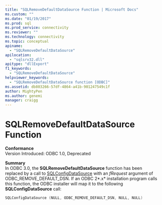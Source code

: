 ```yaml
---
title: "SQLRemoveDefaultDataSource Function | Microsoft Docs"
ms.custom: ""
ms.date: "01/19/2017"
ms.prod: sql
ms.prod_service: connectivity
ms.reviewer: ""
ms.technology: connectivity
ms.topic: conceptual
apiname: 
  - "SQLRemoveDefaultDataSource"
apilocation: 
  - "sqlsrv32.dll"
apitype: "dllExport"
f1_keywords: 
  - "SQLRemoveDefaultDataSource"
helpviewer_keywords: 
  - "SQLRemoveDefaultDataSource function [ODBC]"
ms.assetid: db803266-57df-4864-a41b-901247549c1f
author: MightyPen
ms.author: genemi
manager: craigg
---
```

# SQLRemoveDefaultDataSource Function
**Conformance**  
 Version Introduced: ODBC 1.0, Deprecated  
  
 **Summary**  
 In ODBC 3.0, the **SQLRemoveDefaultDataSource** function has been replaced by a call to [SQLConfigDataSource](../../../odbc/reference/syntax/sqlconfigdatasource-function.md) with an *fRequest* argument of ODBC_REMOVE_DEFAULT_DSN. If an ODBC 2*.x* installation program calls this function, the ODBC installer will map it to the following **SQLConfigDataSource** call:  
  
```cpp  
SQLConfigDataSource (NULL, ODBC_REMOVE_DEFAULT_DSN, NULL, NULL)  
```

